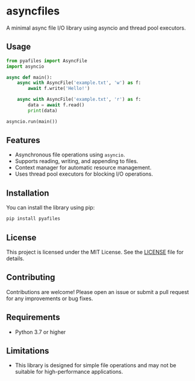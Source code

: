 # asyncfiles

A minimal async file I/O library using asyncio and thread pool executors.

## Usage

```python
from pyafiles import AsyncFile
import asyncio

async def main():
    async with AsyncFile('example.txt', 'w') as f:
        await f.write('Hello!')

    async with AsyncFile('example.txt', 'r') as f:
        data = await f.read()
        print(data)

asyncio.run(main())
```

## Features
- Asynchronous file operations using `asyncio`.
- Supports reading, writing, and appending to files.
- Context manager for automatic resource management.
- Uses thread pool executors for blocking I/O operations.

## Installation
You can install the library using pip:

```bash
pip install pyafiles
```

## License
This project is licensed under the MIT License. See the [LICENSE](LICENSE) file for details.

## Contributing
Contributions are welcome! Please open an issue or submit a pull request for any improvements or bug
fixes.

## Requirements
- Python 3.7 or higher

## Limitations
- This library is designed for simple file operations and may not be suitable for high-performance applications.

